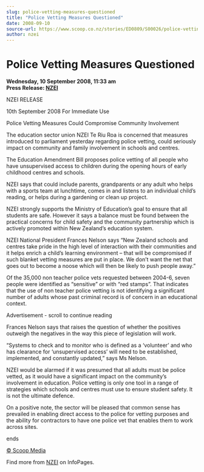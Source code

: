 ```yaml
---
slug: police-vetting-measures-questioned
title: "Police Vetting Measures Questioned"
date: 2008-09-10
source-url: https://www.scoop.co.nz/stories/ED0809/S00026/police-vetting-measures-questioned.htm
author: nzei
---
```

Police Vetting Measures Questioned
==================================

**Wednesday, 10 September 2008, 11:33 am**  
**Press Release: [NZEI](https://info.scoop.co.nz/NZEI)**

NZEI RELEASE

  
10th September 2008 For Immediate Use

Police Vetting Measures Could Compromise Community Involvement

The education sector union NZEI Te Riu Roa is concerned that measures introduced to parliament yesterday regarding police vetting, could seriously impact on community and family involvement in schools and centres.

The Education Amendment Bill proposes police vetting of all people who have unsupervised access to children during the opening hours of early childhood centres and schools.

NZEI says that could include parents, grandparents or any adult who helps with a sports team at lunchtime, comes in and listens to an individual child’s reading, or helps during a gardening or clean up project.

NZEI strongly supports the Ministry of Education’s goal to ensure that all students are safe. However it says a balance must be found between the practical concerns for child safety and the community partnership which is actively promoted within New Zealand’s education system.

NZEI National President Frances Nelson says “New Zealand schools and centres take pride in the high level of interaction with their communities and it helps enrich a child’s learning environment – that will be compromised if such blanket vetting measures are put in place. We don’t want the net that goes out to become a noose which will then be likely to push people away.”

Of the 35,000 non teacher police vets requested between 2004-6, seven people were identified as “sensitive” or with “red stamps”. That indicates that the use of non teacher police vetting is not identifying a significant number of adults whose past criminal record is of concern in an educational context.

Advertisement - scroll to continue reading





Frances Nelson says that raises the question of whether the positives outweigh the negatives in the way this piece of legislation will work.

“Systems to check and to monitor who is defined as a ‘volunteer’ and who has clearance for ‘unsupervised access’ will need to be established, implemented, and constantly updated,” says Ms Nelson.

NZEI would be alarmed if it was presumed that all adults must be police vetted, as it would have a significant impact on the community’s involvement in education. Police vetting is only one tool in a range of strategies which schools and centres must use to ensure student safety. It is not the ultimate defence.

On a positive note, the sector will be pleased that common sense has prevailed in enabling direct access to the police for vetting purposes and the ability for contractors to have one police vet that enables them to work across sites.

ends

  

[© Scoop Media](http://www.scoop.co.nz/about/terms.html)

Find more from [NZEI](https://info.scoop.co.nz/NZEI) on InfoPages.